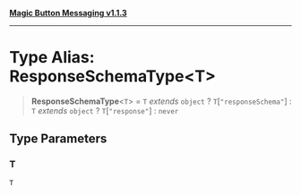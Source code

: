 [**Magic Button Messaging v1.1.3**](../README.md)

***

# Type Alias: ResponseSchemaType\<T\>

> **ResponseSchemaType**\<`T`\> = `T` *extends* `object` ? `T`\[`"responseSchema"`\] : `T` *extends* `object` ? `T`\[`"response"`\] : `never`

## Type Parameters

### T

`T`
